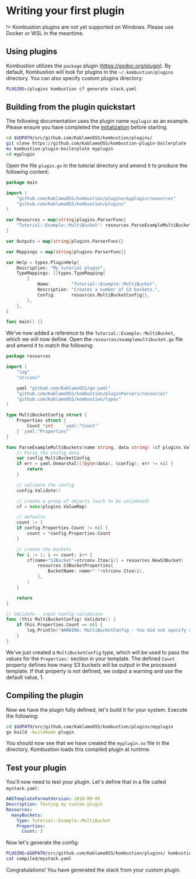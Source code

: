 # Writing your first plugin

!> Kombustion plugins are not yet supported on Windows. Please use Docker or WSL
in the meantime.

## Using plugins

Kombustion utilizes the `package` plugin (https://godoc.org/plugin). By default,
Kombustion will look for plugins in the `~/.kombustion/plugins` directory. You
can also specify custom plugins directory:

```sh
PLUGINS=/plugins kombustion cf generate stack.yaml
```

## Building from the plugin quickstart

The following documentation uses the plugin name `myplugin` as an example.
Please ensure you have completed the [initialization](initialization.md) before
starting.

```sh
cd $GOPATH/src/github.com/KablamoOSS/kombustion/plugins/
git clone https://github.com/KablamoOSS/kombustion-plugin-boilerplate
mv kombustion-plugin-boilerplate myplugin
cd myplugin
```

Open the file `plugin.go` in the tutorial directory and amend it to produce the
following content:

```plugin.go
package main

import (
	"github.com/KablamoOSS/kombustion/plugins/myplugin/resources"
	"github.com/KablamoOSS/kombustion/plugins"
)

var Resources = map[string]plugins.ParserFunc{
	"Tutorial::Example::MultiBucket": resources.ParseExampleMultiBuckets,
}

var Outputs = map[string]plugins.ParserFunc{}

var Mappings = map[string]plugins.ParserFunc{}

var Help = types.PluginHelp{
	Description: "My tutorial plugin",
	TypeMappings: []types.TypeMapping{
		{
			Name:        "Tutorial::Example::MultiBucket",
			Description: "Creates a number of S3 buckets.",
			Config:      resources.MultiBucketConfig{},
		},
	},
}

func main() {}
```

We've now added a reference to the `Tutorial::Example::MultiBucket`, which we
will now define. Open the `resources/examplemultibucket.go` file and amend it to
match the following:

```resources/examplemultibucket.go
package resources

import (
	"log"
	"strconv"

	yaml "github.com/KablamoOSS/go-yaml"
	"github.com/KablamoOSS/kombustion/pluginParsers/resources"
	"github.com/KablamoOSS/kombustion/types"
)

type MultiBucketConfig struct {
	Properties struct {
		Count *int    `yaml:"Count"`
	} `yaml:"Properties"`
}

func ParseExampleMultiBuckets(name string, data string) (cf plugins.ValueMap, err error) {
	// Parse the config data
	var config MultiBucketConfig
	if err = yaml.Unmarshal([]byte(data), &config); err != nil {
		return
	}

	// validate the config
	config.Validate()

	// create a group of objects (each to be validated)
	cf = make(plugins.ValueMap)

	// defaults
	count := 1
	if config.Properties.Count != nil {
		count = *config.Properties.Count
	}

	// create the buckets
	for i := 1; i <= count; i++ {
		cf[name+"S3Bucket"+strconv.Itoa(i)] = resources.NewS3Bucket(
			resources.S3BucketProperties{
				BucketName: name+"-"+strconv.Itoa(i),
			},
		)
	}

	return
}

// Validate - input Config validation
func (this MultiBucketConfig) Validate() {
	if this.Properties.Count == nil {
		log.Println("WARNING: MultiBucketConfig - You did not specify a 'Count', defaulting to 1")
	}
}
```

We've just created a `MultiBucketConfig` type, which will be used to pass the
values for the `Properties:` section in your template. The defined `Count`
property defines how many S3 buckets will be output in the processed template.
If that property is not defined, we output a warning and use the default
value, 1.

## Compiling the plugin

Now we have the plugin fully defined, let's build it for your system. Execute
the following:

```sh
cd $GOPATH/src/github.com/KablamoOSS/kombustion/plugins/myplugin
go build -buildmode plugin
```

You should now see that we have created the `myplugin.so` file in the directory.
Kombustion loads this compiled plugin at runtime.

## Test your plugin

You'll now need to test your plugin. Let's define that in a file called
`mystack.yaml`:

```mystack.yaml
AWSTemplateFormatVersion: 2010-09-09
Description: Testing my custom plugin
Resources:
  manyBuckets:
    Type: Tutorial::Example::MultiBucket
    Properties:
      Count: 3
```

Now let's generate the config:

```sh
PLUGINS=$GOPATH/src/github.com/KablamoOSS/kombustion/plugins/ kombustion cf generate mystack.yaml
cat compiled/mystack.yaml
```

Congratulations! You have generated the stack from your custom plugin.
